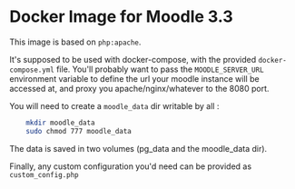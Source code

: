 # Docker Image for Moodle 3.3

This image is based on ``php:apache``.

It's supposed to be used with docker-compose, with the provided ``docker-compose.yml`` file.
You'll probably want to pass the ``MOODLE_SERVER_URL`` environment variable to define the url your moodle instance will be accessed at, and proxy you apache/nginx/whatever to the 8080 port.

You will need to create a ``moodle_data`` dir writable by all :

```bash
	mkdir moodle_data
	sudo chmod 777 moodle_data
```

The data is saved in two volumes (pg_data and the moodle_data dir).

Finally, any custom configuration you'd need can be provided as ``custom_config.php``
